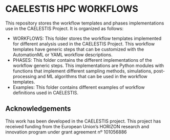 # CAELESTIS HPC WORKFLOWS

This repository stores the workflow templates and phases implementations use in the CAELESTIS Project. It is organized as follows:

- WORKFLOWS: This folder stores the workflow templates implemented for different analysis used in the CAELESTIS Project. This workflow templates have generic steps that can be customized with the AutomationML or YAML workflow descriptions.
- PHASES: This folder contains the different implementations of the workflow generic steps. This implementations are Python modules with functions that implement different sampling methods, simulations, post-processing and ML algorithms that can be used in the workflow templates.
- Examples: This folder contains different examples of workflow definitions used in CAELESTIS.

## Acknowledgements
This work has been developed in the CAELESTIS project. This project has received funding from the European Union’s HORIZON research and innovation program under grant agreement nº 101056886
